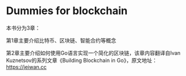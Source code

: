 # Dummies for blockchain

本书分为3章：

第1章主要介绍比特币、区块链、智能合约等概念

第2章主要介绍如何使用Go语言实现一个简化的区块链，该章内容翻译自Ivan Kuznetsov的系列文章《Building Blockchain in Go》，原文地址：https://jeiwan.cc

